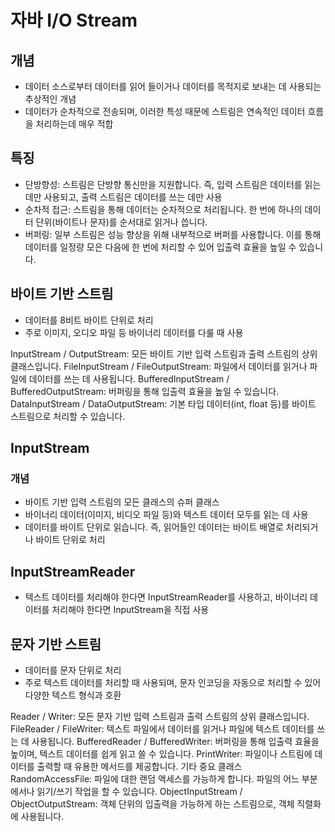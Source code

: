 # 자바 I/O Stream

## 개념
- 데이터 소스로부터 데이터를 읽어 들이거나 데이터를 목적지로 보내는 데 사용되는 추상적인 개념
-  데이터가 순차적으로 전송되며, 이러한 특성 때문에 스트림은 연속적인 데이터 흐름을 처리하는데 매우 적합

## 특징 
- 단방향성: 스트림은 단방향 통신만을 지원합니다. 즉, 입력 스트림은 데이터를 읽는 데만 사용되고, 출력 스트림은 데이터를 쓰는 데만 사용
- 순차적 접근: 스트림을 통해 데이터는 순차적으로 처리됩니다. 한 번에 하나의 데이터 단위(바이트나 문자)를 순서대로 읽거나 씁니다.
- 버퍼링: 일부 스트림은 성능 향상을 위해 내부적으로 버퍼를 사용합니다. 이를 통해 데이터를 일정량 모은 다음에 한 번에 처리할 수 있어 입출력 효율을 높일 수 있습니다.

## 바이트 기반 스트림
- 데이터를 8비트 바이트 단위로 처리
- 주로 이미지, 오디오 파일 등 바이너리 데이터를 다룰 때 사용

InputStream / OutputStream: 모든 바이트 기반 입력 스트림과 출력 스트림의 상위 클래스입니다.
FileInputStream / FileOutputStream: 파일에서 데이터를 읽거나 파일에 데이터를 쓰는 데 사용됩니다.
BufferedInputStream / BufferedOutputStream: 버퍼링을 통해 입출력 효율을 높일 수 있습니다.
DataInputStream / DataOutputStream: 기본 타입 데이터(int, float 등)를 바이트 스트림으로 처리할 수 있습니다.

## InputStream

### 개념
- 바이트 기반 입력 스트림의 모든 클래스의 슈퍼 클래스
- 바이너리 데이터(이미지, 비디오 파일 등)와 텍스트 데이터 모두를 읽는 데 사용
- 데이터를 바이트 단위로 읽습니다. 즉, 읽어들인 데이터는 바이트 배열로 처리되거나 바이트 단위로 처리

## InputStreamReader
- 텍스트 데이터를 처리해야 한다면 InputStreamReader를 사용하고, 바이너리 데이터를 처리해야 한다면 InputStream을 직접 사용

## 문자 기반 스트림
- 데이터를 문자 단위로 처리
- 주로 텍스트 데이터를 처리할 때 사용되며, 문자 인코딩을 자동으로 처리할 수 있어 다양한 텍스트 형식과 호환

Reader / Writer: 모든 문자 기반 입력 스트림과 출력 스트림의 상위 클래스입니다.
FileReader / FileWriter: 텍스트 파일에서 데이터를 읽거나 파일에 텍스트 데이터를 쓰는 데 사용됩니다.
BufferedReader / BufferedWriter: 버퍼링을 통해 입출력 효율을 높이며, 텍스트 데이터를 쉽게 읽고 쓸 수 있습니다.
PrintWriter: 파일이나 스트림에 데이터를 출력할 때 유용한 메서드를 제공합니다.
기타 중요 클래스
RandomAccessFile: 파일에 대한 랜덤 액세스를 가능하게 합니다. 파일의 어느 부분에서나 읽기/쓰기 작업을 할 수 있습니다.
ObjectInputStream / ObjectOutputStream: 객체 단위의 입출력을 가능하게 하는 스트림으로, 객체 직렬화에 사용됩니다.

